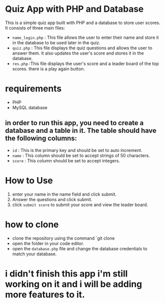 # Quiz App with PHP and Database
This is a simple quiz app built with PHP and a database to store user scores. It consists of three main files:

- `name_login.php` :   This file allows the user to enter their name and store it in the database to be used later in the quiz.
- `quiz.php` : This file displays the quiz questions and allows the user to answer them. It also updates the user's score and stores it in the database.
- `res.php` :This file displays the user's score and a leader board of the top scores. there is a  play again button.

# requirements
- PHP
- MySQL database

## in order to run this app, you need to create a database and a table in it. The table should have the following columns:

- `id` : This is the primary key and should be set to auto increment.
- `name` : This column should be set to accept strings of 50 characters.
- `score` : This column should be set to accept integers.

# How to Use 

1. enter your name in the name field and click submit.
2. Answer the questions and click submit.
3. click `submit score` to submit your score and view the leader board.

# how to clone
- clone the repository using the command `git clone 
- open the folder in your code editor.
- open the `database.php` file and change the database credentials to match your database.

# i didn't finish this app i'm still working on it and i will be adding more features to it.
